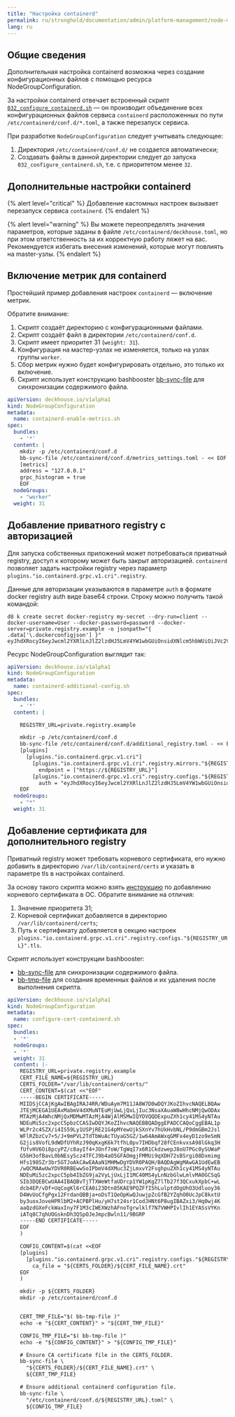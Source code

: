 ```yaml
---
title: "Настройка containerd"
permalink: ru/stronghold/documentation/admin/platform-management/node-management/containerd.html
lang: ru
---
```


## Общие сведения

Дополнительная настройка containerd возможна через создание конфигурационных файлов с помощью ресурса NodeGroupConfiguration.

За настройки containerd отвечает встроенный скрипт [`032_configure_containerd.sh`](https://github.com/deckhouse/deckhouse/blob/main/candi/bashible/common-steps/all/032_configure_containerd.sh.tpl) — он производит объединение всех конфигурационных файлов сервиса `containerd` расположенных по пути `/etc/containerd/conf.d/*.toml`, а также перезапуск сервиса.

При разработке `NodeGroupConfiguration` следует учитывать следующее:

1. Директория `/etc/containerd/conf.d/` не создается автоматически;
1. Создавать файлы в данной директории следует до запуска `032_configure_containerd.sh`, т.е. с приоритетом менее `32`.

## Дополнительные настройки containerd

{% alert level="critical" %}
Добавление кастомных настроек вызывает перезапуск сервиса `containerd`.
{% endalert %}

{% alert level="warning" %}
Вы можете переопределять значения параметров, которые заданы в файле `/etc/containerd/deckhouse.toml`, но при этом ответственность за их корректную работу ляжет на вас. Рекомендуется избегать внесения изменений, которые могут повлиять на master-узлы.
{% endalert %}

## Включение метрик для containerd

Простейший пример добавления настроек `containerd` — включение метрик.

Обратите внимание:
1. Скрипт создаёт директорию с конфигурационными файлами.
2. Скрипт создаёт файл в директории `/etc/containerd/conf.d`.
3. Скрипт имеет приоритет 31 (`weight: 31`).
4. Конфигурация на мастер-узлах не изменяется, только на узлах группы `worker`.
5. Сбор метрик нужно будет конфигурировать отдельно, это только их включение.
6. Скрипт использует конструкцию bashbooster [bb-sync-file](http://www.bashbooster.net/#sync) для синхронизации содержимого файла.

```yaml
apiVersion: deckhouse.io/v1alpha1
kind: NodeGroupConfiguration
metadata:
  name: containerd-enable-metrics.sh
spec:
  bundles:
    - '*'
  content: |
    mkdir -p /etc/containerd/conf.d
    bb-sync-file /etc/containerd/conf.d/metrics_settings.toml - << EOF
    [metrics]
    address = "127.0.0.1"
    grpc_histogram = true
    EOF
  nodeGroups:
    - "worker"
  weight: 31
```

## Добавление приватного registry с авторизацией

Для запуска собственных приложений может потребоваться приватный registry, доступ к которому может быть закрыт авторизацией. `containerd` позволяет задать настройки registry через  параметр `plugins."io.containerd.grpc.v1.cri".registry`.

Данные для авторизации указываются в параметре `auth` в формате docker registry auth виде base64 строки. Строку можно получить такой командой:

```shell
d8 k create secret docker-registry my-secret --dry-run=client --docker-username=User --docker-password=password --docker-server=private.registry.example -o jsonpath="{ .data['\.dockerconfigjson'] }"
eyJhdXRocyI6eyJwcml2YXRlLnJlZ2lzdHJ5LmV4YW1wbGUiOnsidXNlcm5hbWUiOiJVc2VyIiwicGFzc3dvcmQiOiJwYXNzd29yZCIsImF1dGgiOiJWWE5sY2pwd1lYTnpkMjl5WkE9PSJ9fX0=
```

Ресурс NodeGroupConfiguration выглядит так:

```yaml
apiVersion: deckhouse.io/v1alpha1
kind: NodeGroupConfiguration
metadata:
  name: containerd-additional-config.sh
spec:
  bundles:
    - '*'
  content: |

    REGISTRY_URL=private.registry.example

    mkdir -p /etc/containerd/conf.d
    bb-sync-file /etc/containerd/conf.d/additional_registry.toml - << EOF
    [plugins]
      [plugins."io.containerd.grpc.v1.cri"]
        [plugins."io.containerd.grpc.v1.cri".registry.mirrors."${REGISTRY_URL}"]
          endpoint = ["https://${REGISTRY_URL}"]
        [plugins."io.containerd.grpc.v1.cri".registry.configs."${REGISTRY_URL}".auth]
          auth = "eyJhdXRocyI6eyJwcml2YXRlLnJlZ2lzdHJ5LmV4YW1wbGUiOnsidXNlcm5hbWUiOiJVc2VyIiwicGFzc3dvcmQiOiJwYXNzd29yZCIsImF1dGgiOiJWWE5sY2pwd1lYTnpkMjl5WkE9PSJ9fX0="
    EOF
  nodeGroups:
    - "*"
  weight: 31
```

## Добавление сертификата для дополнительного registry

<span id="ca-сертификат-для-дополнительного-registry"></span>

Приватный registry может требовать корневого сертификата, его нужно добавить в директорию `/var/lib/containerd/certs` и указать в параметре tls в настройках containerd.

За основу такого скрипта можно взять [инструкцию](os.html#добавление-корневого-сертификата) по добавлению корневого сертификата в ОС. Обратите внимание на отличия:

1. Значение приоритета 31;
2. Корневой сертификат добавляется в директорию `/var/lib/containerd/certs`;
3. Путь к сертификату добавляется в секцию настроек `plugins."io.containerd.grpc.v1.cri".registry.configs."${REGISTRY_URL}".tls`.

Скрипт использует конструкции bashbooster:

- [bb-sync-file](http://www.bashbooster.net/#sync) для синхронизации содержимого файла.
- [bb-tmp-file](http://www.bashbooster.net/#tmp) для создания временных файлов и их удаления после выполнения скрипта.

```yaml
apiVersion: deckhouse.io/v1alpha1
kind: NodeGroupConfiguration
metadata:
  name: configure-cert-containerd.sh
spec:
  bundles:
  - '*'
  nodeGroups:
  - '*'
  weight: 31
  content: |-
    REGISTRY_URL=private.registry.example
    CERT_FILE_NAME=${REGISTRY_URL}
    CERTS_FOLDER="/var/lib/containerd/certs/"
    CERT_CONTENT=$(cat <<"EOF"
    -----BEGIN CERTIFICATE-----
    MIIDSjCCAjKgAwIBAgIRAJ4RR/WDuAym7M11JA8W7D0wDQYJKoZIhvcNAQELBQAw
    JTEjMCEGA1UEAxMabmV4dXMuNTEuMjUwLjQxLjIuc3NsaXAuaW8wHhcNMjQwODAx
    MTAzMjA4WhcNMjQxMDMwMTAzMjA4WjAlMSMwIQYDVQQDExpuZXh1cy41MS4yNTAu
    NDEuMi5zc2xpcC5pbzCCASIwDQYJKoZIhvcNAQEBBQADggEPADCCAQoCggEBAL1p
    WLPr2c4SZX/i4IS59Ly1USPjRE21G4pMYewUjkSXnYv7hUkHvbNL/P9dmGBm2Jsl
    WFlRZbzCv7+5/J+9mPVL2TdTbWuAcTUyaG5GZ/1w64AmAWxqGMFx4eyD1zo9eSmN
    G2jis8VofL9dWDfUYhRzJ90qKxgK6k7tfhL0pv7IHDbqf28fCEnkvxsA98lGkq3H
    fUfvHV6Oi8pcyPZ/c8ayIf4+JOnf7oW/TgWqI7x6R1CkdzwepJ8oU7PGc0ySUWaP
    G5bH3ofBavL0bNEsyScz4TFCJ9b4aO5GFAOmgjFMMUi9qXDH72sBSrgi08Dxmimg
    Hfs198SZr3br5GTJoAkCAwEAAaN1MHMwDgYDVR0PAQH/BAQDAgWgMAwGA1UdEwEB
    /wQCMAAwUwYDVR0RBEwwSoIPbmV4dXMuc3ZjLmxvY2FsghpuZXh1cy41MS4yNTAu
    NDEuMi5zc2xpcC5pb4IbZG9ja2VyLjUxLjI1MC40MS4yLnNzbGlwLmlvMA0GCSqG
    SIb3DQEBCwUAA4IBAQBvTjTTXWeWtfaUDrcp1YW1pKgZ7lTb27f3QCxukXpbC+wL
    dcb4EP/vDf+UqCogKl6rCEA0i23Dtn85KAE9PQZFfI5hLulptdOgUhO3Udluoy36
    D4WvUoCfgPgx12FrdanQBBja+oDsT1QeOpKwQJuwjpZcGfB2YZqhO0UcJpC8kxtU
    by3uoxJoveHPRlbM2+ACPBPlHu/yH7st24sr1CodJHNt6P8ugIBAZxi3/Hq0wj4K
    aaQzdGXeFckWaxIny7F1M3cIWEXWzhAFnoTgrwlklf7N7VWHPIvlIh1EYASsVYKn
    iATq8C7qhUOGsknDh3QSpOJeJmpcBwln11/9BGRP
    -----END CERTIFICATE-----
    EOF
    )

    CONFIG_CONTENT=$(cat <<EOF
    [plugins]
      [plugins."io.containerd.grpc.v1.cri".registry.configs."${REGISTRY_URL}".tls]
        ca_file = "${CERTS_FOLDER}/${CERT_FILE_NAME}.crt"
    EOF
    )

    mkdir -p ${CERTS_FOLDER}
    mkdir -p /etc/containerd/conf.d


    CERT_TMP_FILE="$( bb-tmp-file )"
    echo -e "${CERT_CONTENT}" > "${CERT_TMP_FILE}"

    CONFIG_TMP_FILE="$( bb-tmp-file )"
    echo -e "${CONFIG_CONTENT}" > "${CONFIG_TMP_FILE}"

    # Ensure CA certificate file in the CERTS_FOLDER.
    bb-sync-file \
      "${CERTS_FOLDER}/${CERT_FILE_NAME}.crt" \
      ${CERT_TMP_FILE}

    # Ensure additional containerd configuration file.
    bb-sync-file \
      "/etc/containerd/conf.d/${REGISTRY_URL}.toml" \
      ${CONFIG_TMP_FILE}
```

